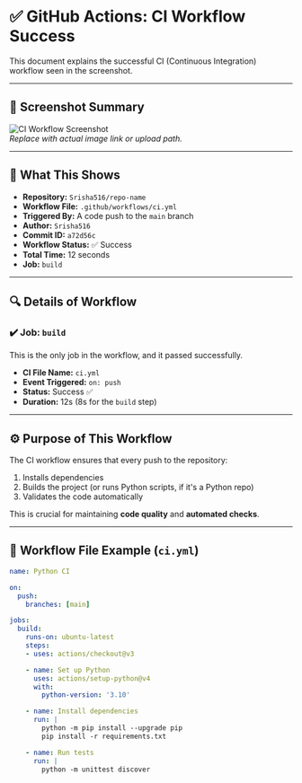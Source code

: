 # ✅ GitHub Actions: CI Workflow Success

This document explains the successful CI (Continuous Integration) workflow seen in the screenshot.

---

## 📸 Screenshot Summary

![CI Workflow Screenshot](./path-to-your-image.png)  
*Replace with actual image link or upload path.*

---

## 🧾 What This Shows

- **Repository:** `Srisha516/repo-name`
- **Workflow File:** `.github/workflows/ci.yml`
- **Triggered By:** A code push to the `main` branch
- **Author:** `Srisha516`
- **Commit ID:** `a72d56c`
- **Workflow Status:** ✅ Success
- **Total Time:** 12 seconds
- **Job:** `build`

---

## 🔍 Details of Workflow

### ✔️ Job: `build`

This is the only job in the workflow, and it passed successfully.

- **CI File Name:** `ci.yml`
- **Event Triggered:** `on: push`
- **Status:** Success ✅
- **Duration:** 12s (8s for the `build` step)

---

## ⚙️ Purpose of This Workflow

The CI workflow ensures that every push to the repository:
1. Installs dependencies
2. Builds the project (or runs Python scripts, if it's a Python repo)
3. Validates the code automatically

This is crucial for maintaining **code quality** and **automated checks**.

---

## 📂 Workflow File Example (`ci.yml`)

```yaml
name: Python CI

on:
  push:
    branches: [main]

jobs:
  build:
    runs-on: ubuntu-latest
    steps:
    - uses: actions/checkout@v3

    - name: Set up Python
      uses: actions/setup-python@v4
      with:
        python-version: '3.10'

    - name: Install dependencies
      run: |
        python -m pip install --upgrade pip
        pip install -r requirements.txt

    - name: Run tests
      run: |
        python -m unittest discover

